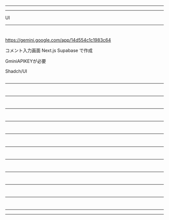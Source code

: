 


----------------------------------------
----------------------------------------

UI



----------------------------------------

# 

https://gemini.google.com/app/14d554c1c1983c64

コメント入力画面
Next.js
Supabase
で作成

GminiAPIKEYが必要


Shadch/UI





## 





## 





----------------------------------------

# 





## 





## 





----------------------------------------

# 





## 





## 





----------------------------------------

# 





## 





## 





----------------------------------------

# 





## 





## 





----------------------------------------

# 





## 





## 





----------------------------------------

# 





## 





## 





----------------------------------------

# 





## 





## 





----------------------------------------

# 





## 





## 





----------------------------------------

# 





## 





## 





----------------------------------------

# 





## 





## 





----------------------------------------
----------------------------------------


